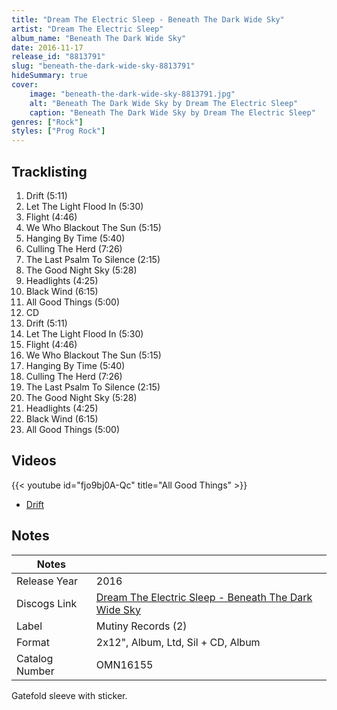 ```yaml
---
title: "Dream The Electric Sleep - Beneath The Dark Wide Sky"
artist: "Dream The Electric Sleep"
album_name: "Beneath The Dark Wide Sky"
date: 2016-11-17
release_id: "8813791"
slug: "beneath-the-dark-wide-sky-8813791"
hideSummary: true
cover:
    image: "beneath-the-dark-wide-sky-8813791.jpg"
    alt: "Beneath The Dark Wide Sky by Dream The Electric Sleep"
    caption: "Beneath The Dark Wide Sky by Dream The Electric Sleep"
genres: ["Rock"]
styles: ["Prog Rock"]
---
```


## Tracklisting
1. Drift (5:11)
2. Let The Light Flood In (5:30)
3. Flight (4:46)
4. We Who Blackout The Sun (5:15)
5. Hanging By Time (5:40)
6. Culling The Herd (7:26)
7. The Last Psalm To Silence (2:15)
8. The Good Night Sky (5:28)
9. Headlights (4:25)
10. Black Wind (6:15)
11. All Good Things (5:00)
12. CD
13. Drift (5:11)
14. Let The Light Flood In (5:30)
15. Flight (4:46)
16. We Who Blackout The Sun (5:15)
17. Hanging By Time (5:40)
18. Culling The Herd (7:26)
19. The Last Psalm To Silence (2:15)
20. The Good Night Sky (5:28)
21. Headlights (4:25)
22. Black Wind (6:15)
23. All Good Things (5:00)

## Videos
{{< youtube id="fjo9bj0A-Qc" title="All Good Things" >}}
- [Drift](https://www.youtube.com/watch?v=Ck-J8hWeqJY)


## Notes

| Notes          |             |
| ---------------| ----------- |
| Release Year   | 2016 |
| Discogs Link   | [Dream The Electric Sleep - Beneath The Dark Wide Sky](https://www.discogs.com/release/8813791-Dream-The-Electric-Sleep-Beneath-The-Dark-Wide-Sky) |
| Label          | Mutiny Records (2) |
| Format         | 2x12\", Album, Ltd, Sil + CD, Album |
| Catalog Number | OMN16155 |

Gatefold sleeve with sticker.

